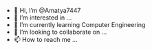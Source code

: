 - 👋 Hi, I’m @Amatya7447
- 👀 I’m interested in ...
- 🌱 I’m currently learning Computer Engineering  
- 💞️ I’m looking to collaborate on ...
- 📫 How to reach me ...

<!---
Amatya7447/Amatya7447 is a ✨ special ✨ repository because its `README.md` (this file) appears on your GitHub profile.
You can click the Preview link to take a look at your changes.
--->
